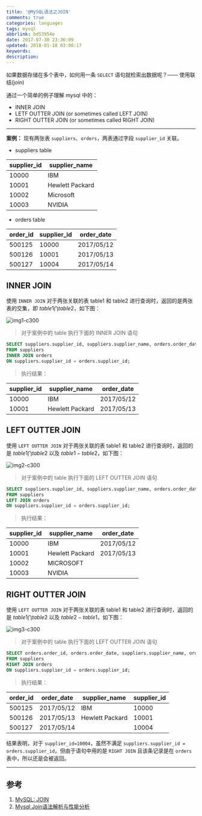 ```yaml
---
title: '@MySQL语法之JOIN'
comments: true
categories: languages
tags: mysql
abbrlink: bd53954e
date: 2017-07-30 23:36:09
updated: 2018-01-18 03:08:17
keywords:
description:
---
```


如果数据存储在多个表中，如何用一条 `SELECT` 语句就检索出数据呢？—— 使用联结(join)  

通过一个简单的例子理解 mysql 中的：  

- INNER JOIN  
- LETF OUTTER JOIN (or sometimes called LEFT JOIN)  
- RIGHT OUTTER JOIN (or sometimes called RIGHT JOIN)  


---


__案例：__  现有两张表 `suppliers`、`orders`，两表通过字段 `supplier_id` 关联。

- suppliers table

| supplier_id |  supplier_name  |
|-------------|-----------------|
|       10000 | IBM             |
|       10001 | Hewlett Packard |
|       10002 | Microsoft       |
|       10003 | NVIDIA          |

- orders table

| order_id | supplier_id | order_date |
|----------|-------------|------------|
|   500125 |       10000 | 2017/05/12 |
|   500126 |       10001 | 2017/05/13 |
|   500127 |       10004 | 2017/05/14 |



## INNER JOIN

使用 `INNER JOIN` 对于两张关联的表 table1 和 table2 进行查询时，返回的是两张表的交集，即 $table1 \bigcap table2$，如下图：

![img1-c300](https://lh3.googleusercontent.com/-Q3dlPsKE4vA/WXI_QBQxJNI/AAAAAAAAB2s/JZ828EK1M1YIn9H9dYbDM8tkjOQMruw8ACHMYCw/I/Screen%2BShot%2B2017-07-22%2Bat%2B01.05.47.png)

> 对于案例中的 table 执行下面的 INNER JOIN 语句

```sql
SELECT suppliers.supplier_id, suppliers.supplier_name, orders.order_date
FROM suppliers
INNER JOIN orders
ON suppliers.supplier_id = orders.supplier_id;
```

> 执行结果：

| supplier_id |  supplier_name  | order_date |
|-------------|-----------------|------------|
|       10000 | IBM             | 2017/05/12 |
|       10001 | Hewlett Packard | 2017/05/13 |


## LEFT OUTTER JOIN

使用 `LEFT OUTTER JOIN` 对于两张关联的表 table1 和 table2 进行查询时，返回的是 $table1 \bigcap table2$ 以及 $table1 - table2$，如下图：

![img2-c300](https://lh3.googleusercontent.com/-vh4OIdNl0y4/WXI_QVWlIPI/AAAAAAAAB2w/3Grls5PgRgcZoOfKznG46P4KMD7TtPQpgCHMYCw/I/15006583395939.jpg)


> 对于案例中的 table 执行下面的 LEFT OUTTER JOIN 语句

```sql
SELECT suppliers.supplier_id, suppliers.supplier_name, orders.order_date
FROM suppliers
LEFT JOIN orders
ON suppliers.supplier_id = orders.supplier_id;
```

> 执行结果：

| supplier_id |  supplier_name  | order_date |
|-------------|-----------------|------------|
|       10000 | IBM             | 2017/05/12 |
|       10001 | Hewlett Packard | 2017/05/13 |
|       10002 | MICROSOFT       | <null>     |
|       10003 | NVIDIA          | <null>     |


## RIGHT OUTTER JOIN

使用 `LEFT OUTTER JOIN` 对于两张关联的表 table1 和 table2 进行查询时，返回的是 $table1 \bigcap table2$ 以及 $table2 - table1$，如下图：

![img3-c300](https://lh3.googleusercontent.com/-9AAm-QfV2lU/WXI_Qg7_ELI/AAAAAAAAB20/qNUBCk3cMeQ_notW-EmYA9ukR7ZeQfNFgCHMYCw/I/15006584390571.jpg)


> 对于案例中的 table 执行下面的 LEFT OUTTER JOIN 语句

```sql
SELECT orders.order_id, orders.order_date, suppliers.supplier_name, orders.supplier_id
FROM suppliers
RIGHT JOIN orders
ON suppliers.supplier_id = orders.supplier_id;
```

> 执行结果：

| order_id | order_date |  supplier_name  | supplier_id |
|----------|------------|-----------------|-------------|
|   500125 | 2017/05/12 | IBM             |       10000 |
|   500126 | 2017/05/13 | Hewlett Packard |       10001 |
|   500127 | 2017/05/14 | <null>          |       10004 |

结果表明，对于 `supplier_id=10004`，虽然不满足 `suppliers.supplier_id = orders.supplier_id`，但由于语句中用的是 `RIGHT JOIN` 且该条记录是在 `orders` 表中，所以还是会被返回。

---

## 参考
1. [MySQL: JOIN](https://www.techonthenet.com/mysql/joins.php)
2. [Mysql Join语法解析与性能分析](http://www.cnblogs.com/BeginMan/p/3754322.html)

